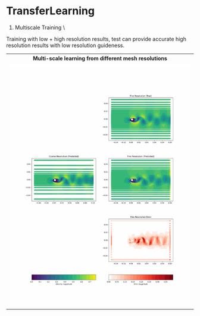 # TransferLearning

1. Multiscale Training \

Training with low + high resolution results, test can provide accurate high resolution results with low resolution guideness. 



<table>
  <tr>
    <th>Multi-scale learning from different mesh resolutions</th>
  </tr>
  <tr>
    <td><img src="multiscale_comparison.gif" width="600" /></td>
  </tr>
</table>

